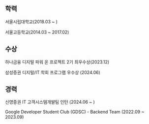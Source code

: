 ## 학력
서울시립대학교(2018.03 ~ )

서울고등학교(2014.03 ~ 2017.02)

## 수상
하나금융 디지털 파워 온 프로젝트 2기 최우수상(2023.12)

삼성증권 디지털/IT 학회 프로그램 우수상 (2024.06)

## 경력
신영증권 IT 고객시스템개발팀 인턴 (2024.06 ~ )

Google Developer Student Club (GDSC) - Backend Team (2022.09 ~ 2023.09)


